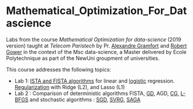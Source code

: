 # Mathematical_Optimization_For_Datascience
Labs from the course *Mathematical Optimization for data-science* (2019 version) taught at *Telecom Paristech* by Pr. [Alexandre Gramfort](http://alexandre.gramfort.net/) and [Robert Gower](https://perso.telecom-paristech.fr/rgower/) in the context of the Msc data-science, a Master delivered by Ecole Polytechnique as part of the NewUni groupment of universities.

This course addresses the following topics:

- Lab 1: [ISTA and FISTA algorithms](https://blogs.princeton.edu/imabandit/2013/04/11/orf523-ista-and-fista/) for linear and [logistic](https://towardsdatascience.com/logistic-regression-detailed-overview-46c4da4303bc) regression. [Regularization](https://towardsdatascience.com/regularization-in-machine-learning-76441ddcf99a)  with Ridge (L2), and Lasso (L1)
- Lab 2 : Comparison of deterministic algorithms FISTA, [GD](https://en.wikipedia.org/wiki/Gradient_descent), AGD, [CG](https://www.cs.cmu.edu/~quake-papers/painless-conjugate-gradient.pdf), [L-BFGS](http://aria42.com/blog/2014/12/understanding-lbfgs) and stochastic algorithms : [SGD](https://gluon.mxnet.io/chapter06_optimization/gd-sgd-scratch.html), [SVRG](https://www.cs.ubc.ca/~rezababa/Reza_files/wcom.pdf), [SAGA](https://www.di.ens.fr/~fbach/Defazio_NIPS2014.pdf)
